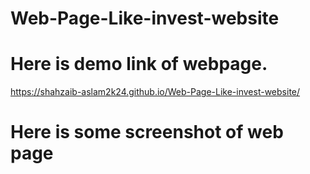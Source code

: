 # Web-Page-Like-invest-website
# Here is demo link of webpage.
https://shahzaib-aslam2k24.github.io/Web-Page-Like-invest-website/
# Here is some screenshot of web page
